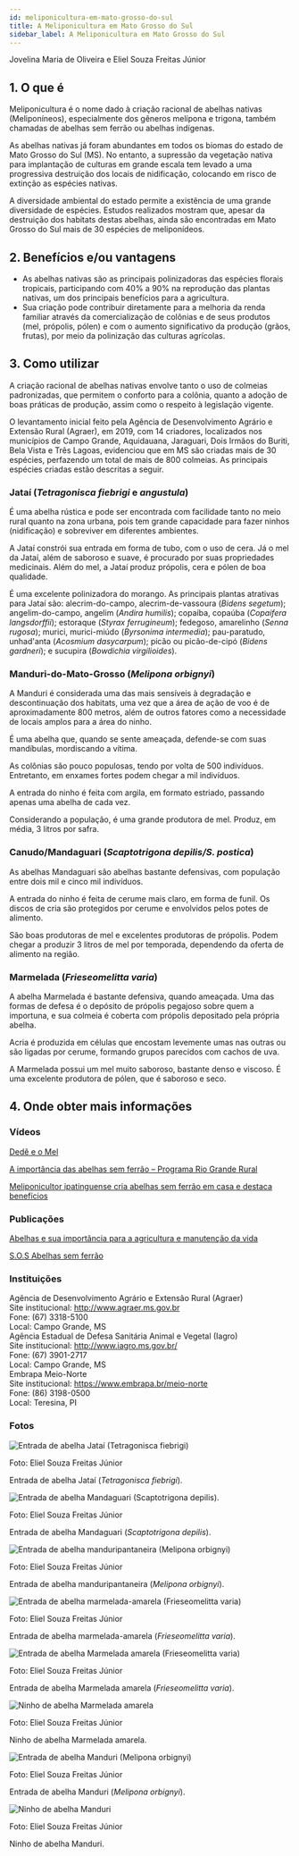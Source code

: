 ```yaml
---
id: meliponicultura-em-mato-grosso-do-sul
title: A Meliponicultura em Mato Grosso do Sul
sidebar_label: A Meliponicultura em Mato Grosso do Sul
---
```


<div className="center-textArticle">Jovelina Maria de Oliveira e Eliel Souza Freitas Júnior</div>

## **1. O que é**

Meliponicultura é o nome dado à criação racional de abelhas
nativas (Meliponíneos), especialmente dos gêneros melípona e
trigona, também chamadas de abelhas sem ferrão ou abelhas
indígenas.

As abelhas nativas já foram abundantes em todos os biomas do
estado de Mato Grosso do Sul (MS). No entanto, a supressão da
vegetação nativa para implantação de culturas em grande escala
tem levado a uma progressiva destruição dos locais de
nidificação, colocando em risco de extinção as espécies nativas.

A diversidade ambiental do estado permite a existência de uma
grande diversidade de espécies. Estudos realizados mostram
que, apesar da destruição dos habitats destas abelhas, ainda são
encontradas em Mato Grosso do Sul mais de 30 espécies de
meliponídeos.

## **2. Benefícios e/ou vantagens**

- As abelhas nativas são as principais polinizadoras das
  espécies florais tropicais, participando com 40% a 90% na
  reprodução das plantas nativas, um dos principais benefícios
  para a agricultura.
- Sua criação pode contribuir diretamente para a melhoria da
  renda familiar através da comercialização de colônias e de
  seus produtos (mel, própolis, pólen) e com o aumento
  significativo da produção (grãos, frutas), por meio da
  polinização das culturas agrícolas.

## **3. Como utilizar**

A criação racional de abelhas nativas envolve tanto o uso de
colmeias padronizadas, que permitem o conforto para a colônia,
quanto a adoção de boas práticas de produção, assim como o
respeito à legislação vigente.

O levantamento inicial feito pela Agência de Desenvolvimento
Agrário e Extensão Rural (Agraer), em 2019, com 14 criadores,
localizados nos municípios de Campo Grande, Aquidauana,
Jaraguari, Dois Irmãos do Buriti, Bela Vista e Três Lagoas,
evidenciou que em MS são criadas mais de 30 espécies,
perfazendo um total de mais de 800 colmeias. As principais
espécies criadas estão descritas a seguir.

### Jataí (<em>Tetragonisca fiebrigi</em> e <em>angustula</em>)

É uma abelha
rústica e pode ser encontrada com facilidade tanto no meio rural
quanto na zona urbana, pois tem grande capacidade para fazer
ninhos (nidificação) e sobreviver em diferentes ambientes.

A Jataí constrói sua entrada em forma de tubo, com o uso de cera.
Já o mel da Jataí, além de saboroso e suave, é procurado por
suas propriedades medicinais. Além do mel, a Jataí produz
própolis, cera e pólen de boa qualidade.

É uma excelente polinizadora do morango. As principais plantas
atrativas para Jataí são: alecrim-do-campo, alecrim-de-vassoura
(_Bidens segetum_); angelim-do-campo, angelim (_Andira humilis_);
copaíba, copaúba (_Copaifera langsdorffii_); estoraque (_Styrax
ferrugineum_); fedegoso, amarelinho (_Senna rugosa_); murici,
murici-miúdo (_Byrsonima intermedia_); pau-paratudo, unhad'anta (_Acosmium dasycarpum_); picão ou picão-de-cipó (_Bidens
gardneri_); e sucupira (_Bowdichia virgilioides_).

### Manduri-do-Mato-Grosso (<em>Melipona orbignyi</em>)

A Manduri é
considerada uma das mais sensíveis à degradação e
descontinuação dos habitats, uma vez que a área de ação de voo
é de aproximadamente 800 metros, além de outros fatores como
a necessidade de locais amplos para a área do ninho.

É uma abelha que, quando se sente ameaçada, defende-se com
suas mandíbulas, mordiscando a vítima.

As colônias são pouco populosas, tendo por volta de 500
indivíduos. Entretanto, em enxames fortes podem chegar a mil
indivíduos.

A entrada do ninho é feita com argila, em formato estriado,
passando apenas uma abelha de cada vez.

Considerando a população, é uma grande produtora de mel.
Produz, em média, 3 litros por safra.

### Canudo/Mandaguari (<em>Scaptotrigona depilis/S. postica</em>)

As
abelhas Mandaguari são abelhas bastante defensivas, com
população entre dois mil e cinco mil indivíduos.

A entrada do ninho é feita de cerume mais claro, em forma de
funil. Os discos de cria são protegidos por cerume e envolvidos
pelos potes de alimento.

São boas produtoras de mel e excelentes produtoras de própolis.
Podem chegar a produzir 3 litros de mel por temporada,
dependendo da oferta de alimento na região.

### Marmelada (<em>Frieseomelitta varia</em>)

A abelha Marmelada é
bastante defensiva, quando ameaçada. Uma das formas de
defesa é o depósito de própolis pegajoso sobre quem a
importuna, e sua colmeia é coberta com própolis depositado pela
própria abelha.

Acria é produzida em células que encostam levemente umas nas
outras ou são ligadas por cerume, formando grupos parecidos
com cachos de uva.

A Marmelada possui um mel muito saboroso, bastante denso e
viscoso. É uma excelente produtora de pólen, que é saboroso e
seco.

## **4. Onde obter mais informações**

### Vídeos

[Dedê e o Mel](https://bit.ly/3b2e1H5)

[A importância das abelhas sem ferrão – Programa Rio Grande Rural](https://youtu.be/np2isGsFvg4)

[Meliponicultor ipatinguense cria abelhas sem ferrão em casa e destaca benefícios](https://youtu.be/A5xRo5HEsVI)

### Publicações

[Abelhas e sua importância para a agricultura e manutenção da vida](https://www.embrapa.br/meio-norte/abelhas)

[S.O.S Abelhas sem ferrão](http://sosabelhassemferrao.com.br/site/)

<div className="container-instituicoes">

### Instituições

  <div className="instituicao">
    <div className="nome-instituicao">
      Agência de Desenvolvimento Agrário e Extensão Rural (Agraer)
    </div>
    <div className="site-instituicao">
      <span className="negrito">Site institucional: </span>
      <a href="http://www.agraer.ms.gov.br" target="_blank"> http://www.agraer.ms.gov.br</a>
    </div>
    <div className="telefone-instituicao">
      <span className="negrito">Fone:</span> (67) 3318-5100
    </div>
    <div className="cidade-uf-instituicao">
      <span className="negrito">Local:</span> Campo Grande, MS
    </div>    
  </div>

  <div className="instituicao">
    <div className="nome-instituicao">
      Agência Estadual de Defesa Sanitária Animal e Vegetal (Iagro)
    </div>
    <div className="site-instituicao">
      <span className="negrito">Site institucional: </span>
      <a href="http://www.iagro.ms.gov.br/" target="_blank"> http://www.iagro.ms.gov.br/</a>
    </div>
    <div className="telefone-instituicao">
      <span className="negrito">Fone:</span> (67) 3901-2717
    </div>
    <div className="cidade-uf-instituicao">
      <span className="negrito">Local:</span> Campo Grande, MS
    </div>    
  </div>

  <div className="instituicao">
    <div className="nome-instituicao">
      Embrapa Meio-Norte
    </div>
    <div className="site-instituicao">
      <span className="negrito">Site institucional: </span>
      <a href="https://www.embrapa.br/meio-norte" target="_blank"> https://www.embrapa.br/meio-norte</a>
    </div>
    <div className="telefone-instituicao">
      <span className="negrito">Fone:</span> (86) 3198-0500
    </div>
    <div className="cidade-uf-instituicao">
      <span className="negrito">Local:</span> Teresina, PI
    </div>    
  </div>
</div>

### Fotos 

<div class="container-img"> 

  ![Entrada de abelha Jataí (Tetragonisca fiebrigi)](/img/docs/24_meliponicultura/FOTO_01.jpg)

  <span class="legenda-foto-fonte">Foto: Eliel Souza Freitas Júnior</span>
  <div className="legenda-foto">Entrada de abelha Jataí (<em>Tetragonisca fiebrigi</em>).</div>
</div>

<div class="container-img"> 

  ![Entrada de abelha Mandaguari (Scaptotrigona depilis).](/img/docs/24_meliponicultura/FOTO_02.jpg)

  <span class="legenda-foto-fonte">Foto: Eliel Souza Freitas Júnior</span>
  <div className="legenda-foto">Entrada de abelha Mandaguari (<em>Scaptotrigona depilis</em>).</div>
</div>

<div class="container-img"> 

  ![Entrada de abelha manduripantaneira (Melipona orbignyi)](/img/docs/24_meliponicultura/FOTO_03.jpg)

  <span class="legenda-foto-fonte">Foto: Eliel Souza Freitas Júnior</span>
  <div className="legenda-foto">Entrada de abelha manduripantaneira (<em>Melipona orbignyi</em>).</div>
</div>

<div class="container-img"> 

  ![Entrada de abelha marmelada-amarela (Frieseomelitta varia)](/img/docs/24_meliponicultura/FOTO_04.jpg)

  <span class="legenda-foto-fonte">Foto: Eliel Souza Freitas Júnior</span>
  <div className="legenda-foto">Entrada de abelha marmelada-amarela (<em>Frieseomelitta varia</em>).</div>
</div>

<div class="container-img"> 

  ![Entrada de abelha Marmelada amarela (Frieseomelitta varia)](/img/docs/24_meliponicultura/FOTO_05.jpg)

  <span class="legenda-foto-fonte">Foto: Eliel Souza Freitas Júnior</span>
  <div className="legenda-foto">Entrada de abelha Marmelada amarela (<em>Frieseomelitta varia</em>).</div>
</div>

<div class="container-img"> 

  ![Ninho de abelha Marmelada amarela](/img/docs/24_meliponicultura/FOTO_06.jpg)

  <span class="legenda-foto-fonte">Foto: Eliel Souza Freitas Júnior</span>
  <div className="legenda-foto">Ninho de abelha Marmelada amarela.</div>
</div>

<div class="container-img"> 

  ![Entrada de abelha Manduri (Melipona orbignyi)](/img/docs/24_meliponicultura/FOTO_07.jpg)

  <span class="legenda-foto-fonte">Foto: Eliel Souza Freitas Júnior</span>
  <div className="legenda-foto">Entrada de abelha Manduri (<em>Melipona orbignyi</em>).</div>
</div>

<div class="container-img"> 

  ![Ninho de abelha Manduri](/img/docs/24_meliponicultura/FOTO_08.jpg)

  <span class="legenda-foto-fonte">Foto: Eliel Souza Freitas Júnior</span>
  <div className="legenda-foto">Ninho de abelha Manduri.</div>
</div>
